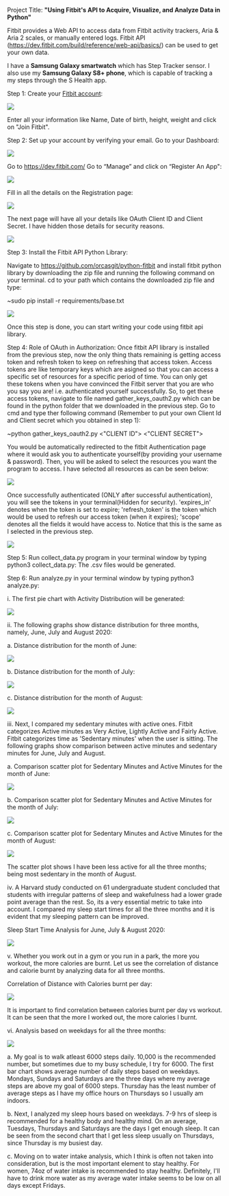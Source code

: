 Project Title: **"Using Fitbit's API to Acquire, Visualize, and Analyze Data in Python"**

Fitbit provides a Web API to access data from Fitbit activity trackers, Aria & Aria 2 scales, or manually entered logs.
Fitbit API (https://dev.fitbit.com/build/reference/web-api/basics/) can be used to get your own data.

I have a **Samsung Galaxy smartwatch** which has Step Tracker sensor. I also use my **Samsung Galaxy S8+ phone**, which is capable of tracking a my steps through the S Health app.

Step 1: Create your [Fitbit account](https://accounts.fitbit.com/signup?targetUrl=https%3A%2F%2Fwww.fitbit.com%2Flogin%2Ftransferpage%3Fredirect%3Dhttps%253A%252F%252Fwww.fitbit.com&lcl=en_US):

![](createFitbitAccount.PNG)

Enter all your information like Name, Date of birth, height, weight and click on "Join Fitbit".

Step 2: Set up your account by verifying your email. Go to your Dashboard:

![](fitbitDashboard.PNG)

Go to https://dev.fitbit.com/
Go to “Manage” and click on “Register An App":

![](registerApp.PNG)

Fill in all the details on the Registration page:

![](registrationInfo.PNG)

The next page will have all your details like OAuth Client ID and Client Secret.
I have hidden those details for security reasons.

![](authDetails.PNG)

Step 3: Install the Fitbit API Python Library:

Navigate to https://github.com/orcasgit/python-fitbit and install fitbit python library by downloading the zip file and running the following command on your terminal.
cd to your path which contains the downloaded zip file and type:

~sudo pip install -r requirements/base.txt

![](installLibrary.PNG)

Once this step is done, you can start writing your code using fitbit api library.

Step 4: Role of OAuth in Authorization:
Once fitbit API library is installed from the previous step, now the only thing thats remaining is getting access token and refresh token to keep on refreshing that access token. 
Access tokens are like temporary keys which are asigned so that you can access a specific set of resources for a specific period of time. You can only get these tokens when you have convinced the Fitbit server that you are who you say you are! i.e. authenticated yourself successfully. 
So, to get these access tokens, navigate to file named gather_keys_oauth2.py which can be found in the python folder that we downloaded in the previous step. Go to cmd and type ther following command (Remember to put your own Client Id and Client secret which you obtained in step 1):

~python gather_keys_oauth2.py <"CLIENT ID"> <"CLIENT SECRET"> 

You would be automatically redirected to the fitbit Authentication page where it would ask you to authenticate yourself(by providing your username & password). Then, you will be asked to select the resources you want the program to access. I have selected all resources as can be seen below:

![](oauth.PNG)

Once successfully authenticated (ONLY after successful authentication), you will see the tokens in your terminal(Hidden for security). 
'expires_in' denotes when the token is set to expire;
'refresh_token' is the token which would be used to refresh our access token (when it expires);
'scope' denotes all the fields it would have access to. Notice that this is the same as I selected in the previous step.

![](oAuthTokens.PNG)




Step 5: Run collect_data.py program in your terminal window by typing python3 collect_data.py:
The .csv files would be generated.

Step 6: Run analyze.py in your terminal window by typing python3 analyze.py:

i. The first pie chart with Activity Distribution will be generated:

![](1.Activity_Distribution.PNG)

ii. The following graphs show distance distribution for three months, namely, June, July and August 2020:

  a. Distance distribution for the month of June:
  
  ![](2a.Distance_June_All_Days.PNG)
  
  b. Distance distribution for the month of July:
  
  ![](2b.Distance_July_All_Days.PNG)
  
  c. Distance distribution for the month of August:
  
  ![](2c.Distance_Aug_All_Days.PNG)

iii. Next, I compared my sedentary minutes with active ones. Fitbit categorizes Active minutes as Very Active, Lightly Active and Fairly Active. Fitbit categorizes time as 'Sedentary minutes' when the user is sitting.
The following graphs show comparison between active minutes and sedentary minutes for June, July and August.

  a. Comparison scatter plot for Sedentary Minutes and Active Minutes for the month of June:
  
  ![](3a.SedvsAct_June.PNG)
  
  b. Comparison scatter plot for Sedentary Minutes and Active Minutes for the month of July:
  
  ![](3b.SedvsAct_July.PNG)
  
  c. Comparison scatter plot for Sedentary Minutes and Active Minutes for the month of August:
  
  ![](3c.SedvsAct_Aug.PNG)
  
  The scatter plot shows I have been less active for all the three months; being most sedentary in the month of August.
  
iv. A Harvard study conducted on 61 undergraduate student concluded that students with irregular patterns of sleep and wakefulness had a lower grade point average than the rest. So, its a very essential metric to take into account.
 I compared my sleep start times for all the three months and it is evident that my sleeping pattern can be improved.
 
  Sleep Start Time Analysis for June, July & August 2020:
  
  ![](4.Sleep_StartTime_Frequency.PNG)
  
 v. Whether you work out in a gym or you run in a park, the more you workout, the more calories are burnt. Let us see the correlation of distance and calorie burnt by analyzing data for all three months. 
 
  Correlation of Distance with Calories burnt per day:
  
  ![](5.Correlation_Cal_Dist.PNG)
  
  It is important to find correlation between calories burnt per day vs workout. It can be seen that the more I worked out, the more calories I burnt.
  
 vi. Analysis based on weekdays for all the three months:
 
  ![](6.Average_Step_Sleep_Water.PNG)
  
  a. My goal is to walk atleast 6000 steps daily. 10,000 is the recommended number, but sometimes due to my busy schedule, I try for 6000. The first bar chart shows average number of daily steps based on weekdays. Mondays, Sundays and Saturdays are the three days where my average steps are above my goal of 6000 steps. Thursday has the least number of average steps as I have my office hours on Thursdays so I usually am indoors.
  
  b. Next, I analyzed my sleep hours based on weekdays. 7-9 hrs of sleep is recommended for a healthy body and healthy mind. On an average, Tuesdays, Thursdays and Saturdays are the days I get enough sleep. It can be seen from the second chart that I get less sleep usually on Thursdays, since Thursday is my busiest day.
  
  c. Moving on to water intake analysis, which I think is often not taken into consideration, but is the most important element to stay healthy. For women, 74oz of water intake is recommended to stay healthy. Definitely, I'll have to drink more water as my average water intake seems to be low on all days except Fridays.
 

